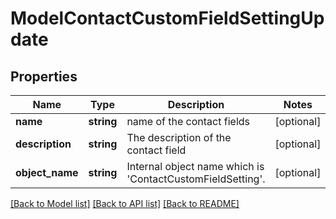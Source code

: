 # ModelContactCustomFieldSettingUpdate

## Properties
Name | Type | Description | Notes
------------ | ------------- | ------------- | -------------
**name** | **string** | name of the contact fields | [optional] 
**description** | **string** | The description of the contact field | [optional] 
**object_name** | **string** | Internal object name which is &#x27;ContactCustomFieldSetting&#x27;. | [optional] 

[[Back to Model list]](../../README.md#documentation-for-models) [[Back to API list]](../../README.md#documentation-for-api-endpoints) [[Back to README]](../../README.md)

